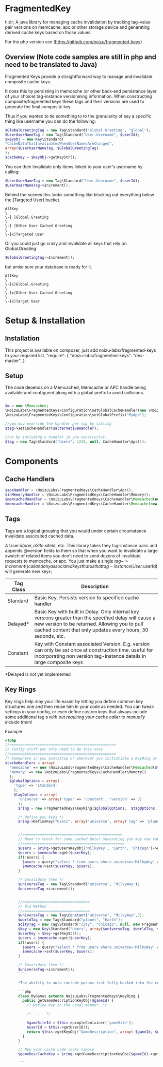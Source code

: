 FragmentedKey
===========

tl;dr;
A java library for managing cache invalidation by tracking tag-value pair versions on memcache, apc or other storage device and generating derived cache keys based on those values.

For the php version see (https://github.com/noizu/fragmented-keys)

Overview (Note code samples are still in php and need to be translated to Java)
----------
Fragmented Keys provide a straightforward way to manage and invalidate composite cache keys.

It does this by persisting in memcache (or other back-end persistance layer of your choice)  tag-instance versionining information. When constructing composite/fragmented keys these tags and their versions are used to generate the final composite key.

Thus if you wanted to tie something to to the granularity of say a specific thing like username you can do the following:

```php
$GlobalGreetingTag = new Tag\Standard("Global.Greeting", "global");
$UserUserNameTag = new Tag\Standard("User.Username", $userId);
$keyobj = new Key\Standard(
"CacheDataThatInvalidatesWhenUserNamesAreChanged",
array($UserUserNameTag, $GlobalGreetingTag)
);
$cacheKey = $keyObj->getKeyStr();
```

You can then Invalidate only items linked to your user's username by calling:
```php
$UserUserNameTag = new Tag\Standard("User.Username", $userId);
$UserUserNameTag->Increment();
```

Behind the scenes this looks something like blocking out everything below the [Targeted User] bucket.
```  
AllKey
\
\-[ ]Global.Greeting
\
\-[ ]Other User Cached Greeting
\
\-[x]Targeted User
```  

Or you could just go crazy and invalidate all keys that rely on Global.Greating

```php
$GlobalGreetingTag->Increment();
```

but amke sure your database is ready for it.
```  
AllKey
\
\-[x]Global.Greeting
\
\-[x]Other User Cached Greeting
\
\-[x]Target User
```

Setup & Installation
==

Installation
---
This project is available on composer, just add noizu-labs/fragmented-keys to your required list.
"require": {
  "noizu-labs/fragmented-keys": "dev-master",
}

Setup
-----
The code depends on a Memcached, Memcache or APC handle being available and configured along with a global prefix to
avoid collisions.

```php

$m = new \Memcached;
\NoizuLabs\FragmentedKeys\Configuration\setGlobalCacheHandler(new \NoizuLabs\FragmentedKeys\CacheHandler\Memcached($m));
\NoizuLabs\FragmentedKeys\Configuration\setGlobalPrefix("MyApp");

//you may override the handler per tag by calling
$tag->setCacheHandler($alternativeHandler);

//or by including a handler in you constructor.
$tag = new Tag\Standard("Users", 1234, null, CacheHandler\Apc());

```


Components
=================

Cache Handlers
-------
```php
$apcHandler = \NoizuLabs\FragmentedKeys\CacheHandler\Apc();
$inMemoryHandler = \NoizuLabs\FragmentedKeys\CacheHandler\Memory();
$memcachedHandler = \NoizuLabs\FragmentedKeys\CacheHandler\Memcached(new Memcached());
$memcacheHandler = \NoizuLabs\FragmentedKeys\CacheHandler\Memcache(new Memcache());
```

Tags
--------

Tags are a logical grouping that you would under certain circumstance invalidate assocaited cached data.

A User:$id pair,  a Site:$siteId, etc. This library takes they tag-instance pairs and appends @version fields to them so that when you want to invalidate a large swatch of related items you don't need to send dozens of invalidate requests to memcache, or apc. You just make a single $tag->increment() call and any associated keys that us that tag-instance (User:$userId) will generate new keys;


| Tag Class | Description|
|-----------|------------|
| Standard  | Basic Key. Persists version to specified cache handler                                                            |
| Delayed*   | Basic Key with built in Delay. Only internal key versions greater than the specified delay will cause a new  version to be returned. Allowing you to pull cached content that only updates every hours, 30 seconds, etc. |
| Constant    | Key with Constant associated Version. E.g. version can only be set once at construction time. useful for incorporating non version tag-instance details in large composite keys |

*Delayed is not yet implemented

Key Rings
---------
Key rings help may your life easier by letting you define common key structures one and then reuse him in your code as needed.
You can tweak settings in your config, or even define custom keys that always include some additional tag s *with out requiring your cache caller to manually include them!*

Example
```php
<?php
//=================================================
// Config stuff you only need to do this once
//=================================================
/* Somewhere in you bootstrap or wherever you instiatiate a KeyRing or KeyRing derived Class */
$cacheHandlers = array(
  'memcache' => new \NoizuLabs\FragmentedKeys\CacheHandler\Memcached($this->container['memcache']),
  'memory' => new \NoizuLabs\FragmentedKeys\CacheHandler\Memory()
  );
  $globalOptions = array(
    'type' => 'standard'  
    );
    $tagOptions = array(
      'universe' => array('type' => 'constant', 'version' => 5)
      );
      $ring = new FragmentedKeys\KeyRing($globalOptions,  $tagOptions, 'memcache', $cacheHandlers);

      /* define you keys */
      $ring->DefineKey("Users", array('universe', array('tag' => 'planet' , 'cacheHandler' => 'memory', 'version' => null, 'type'=>'standard'), 'city'));


      //==============================================
      // Need to check for some cached data? Generating you key now takes one line instead of 5;
      //===============================================
      $users = $ring->getUsersKeyObj('MilkyWay', 'Earth', 'Chicago')->getKeyStr();
      $users = $memcache->get($userKey);
      if(!users) {
        $users = query("select * from users where universe='MilkyWay' AND planet='Earth' AND 'city' => 'Chicago'");
        $memcache->set($userKey, $users);
      }

      /* Invalidate them */
      $universeTag = new Tag\Standard('universe', 'MilkyWay');
      $universeTag->increment();


      //===============================
      // Old Method
      //===============================
      $universeTag = new Tag\Constant("universe", "MilkyWay",5);
      $worldTag = new Tag\Standard("planet", "Earth");
      $cityTag = new Tag\Standard("city", "Chicago", null, new FragmentedKeys\CacheHandler\Memory());
      $key = new Key\Standard("Users", array($universeTag, $worldTag, $cityTag);
      $userKey = $key->getKeyStr();
      $users = $memcache->get($userKey);
      if(!users) {
        $users = query("select * from users where universe='MilkyWay' AND planet='Earth' AND 'city' => 'Chicago'");
        $memcache->set($userKey, $users);
      }

      /* Invalidate them */
      $universeTag->increment();
      ```

      *The ability to auto include params isnt fully backed into the config process yet but you can emulate it easily by extending the base keyring class and doing the following

      ```php
      class MyGames extends NoizuLabs\FragmentedKeys\KeyRing {
        public getGameDescriptionKeyObj($gameId) {
          /* Define Key in the usual manner  */

          /* . . . */

          $gameSiteId = $this->pimpleContainer['gameSite'];
          $userId = $this->getUserId();
          return $this->getKeyObj("GameDescription", array( $gameId, $gameSiteId, $userId, ... etc.));
        }
      }

      // Now your cache code looks simple
      $gameDescCacheKey = $ring->getGameDescriptionKeyObj($gameId)->getKeyStr();

      ```
